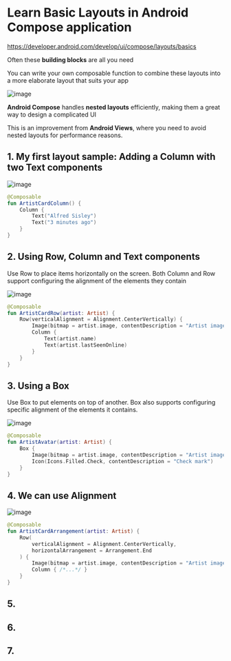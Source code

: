# Learn Basic Layouts in Android Compose application 

https://developer.android.com/develop/ui/compose/layouts/basics

Often these **building blocks** are all you need

You can write your own composable function to combine these layouts into a more elaborate layout that suits your app

![image](https://github.com/luiscoco/Android_Kotlin_lesson3_BasicLayOutsComposeApp/assets/32194879/3c46b665-6289-41a6-a106-ac5a565bed7d)

**Android Compose** handles **nested layouts** efficiently, making them a great way to design a complicated UI

This is an improvement from **Android Views**, where you need to avoid nested layouts for performance reasons.

## 1. My first layout sample: Adding a Column with two Text components

![image](https://github.com/luiscoco/Android_Kotlin_lesson3_BasicLayOutsComposeApp/assets/32194879/abdfff75-490a-415e-ba26-b074ca0b7dab)

```kotlin
@Composable
fun ArtistCardColumn() {
    Column {
        Text("Alfred Sisley")
        Text("3 minutes ago")
    }
}
```

## 2. Using Row, Column and Text components

Use Row to place items horizontally on the screen. Both Column and Row support configuring the alignment of the elements they contain

![image](https://github.com/luiscoco/Android_Kotlin_lesson3_BasicLayOutsComposeApp/assets/32194879/4d43b7fc-58e3-4438-aaab-02ce62bc9ccd)

```kotlin
@Composable
fun ArtistCardRow(artist: Artist) {
    Row(verticalAlignment = Alignment.CenterVertically) {
        Image(bitmap = artist.image, contentDescription = "Artist image")
        Column {
            Text(artist.name)
            Text(artist.lastSeenOnline)
        }
    }
}
```

## 3. Using a Box

Use Box to put elements on top of another. Box also supports configuring specific alignment of the elements it contains.

![image](https://github.com/luiscoco/Android_Kotlin_lesson3_BasicLayOutsComposeApp/assets/32194879/25ad481d-1578-4585-aa67-897c9e8d8ed5)

```kotlin
@Composable
fun ArtistAvatar(artist: Artist) {
    Box {
        Image(bitmap = artist.image, contentDescription = "Artist image")
        Icon(Icons.Filled.Check, contentDescription = "Check mark")
    }
}
```

## 4. We can use Alignment

![image](https://github.com/luiscoco/Android_Kotlin_lesson3_BasicLayOutsComposeApp/assets/32194879/d9f26de8-17d4-43e1-a4e8-6c61d204575e)

```kotlin
@Composable
fun ArtistCardArrangement(artist: Artist) {
    Row(
        verticalAlignment = Alignment.CenterVertically,
        horizontalArrangement = Arrangement.End
    ) {
        Image(bitmap = artist.image, contentDescription = "Artist image")
        Column { /*...*/ }
    }
}
```

## 5. 

## 6. 

## 7. 


